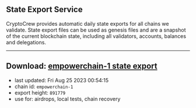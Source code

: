 ## State Export Service
CryptoCrew provides automatic daily state exports for all chains we validate. State export files can be used as genesis files and are a snapshot of the current blockchain state, including all validators, accounts, balances and delegations.

---
**Download: [empowerchain-1 state export](https://dl.ccvalidators.com/SERVICE/empowerchain/empowerchain-1_export_891779.json)**
---

- last updated: Fri Aug 25 2023 00:54:15
- chain id: `empowerchain-1`
- export height: `891779`
- use for: airdrops, local tests, chain recovery
